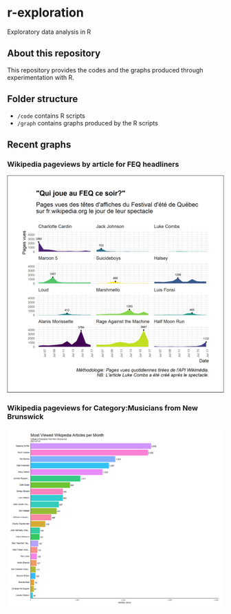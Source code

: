 # r-exploration
Exploratory data analysis in R

## About this repository

This repository provides the codes and the graphs produced through experimentation with R.

## Folder structure

* `/code` contains R scripts
* `/graph` contains graphs produced by the R scripts

## Recent graphs

### Wikipedia pageviews by article for FEQ headliners

![alt text](https://github.com/judith-bourque/r-exploration/blob/main/graph/wikipedia_pageviews_feq_facet.png)

### Wikipedia pageviews for Category:Musicians from New Brunswick

![alt text](https://github.com/judith-bourque/r-exploration/blob/main/graph/gganim.gif)

